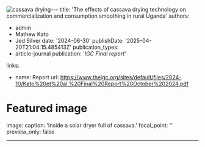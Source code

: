 ![cassava drying](https://github.com/user-attachments/assets/68526381-a3da-4823-a131-ff57e214eaa3)---
title: 'The effects of cassava drying technology on commercialization and consumption smoothing in rural Uganda'
authors:
- admin
- Mathew Kato
- Jed Silver
date: '2024-06-30'
publishDate: '2025-04-20T21:04:15.485413Z'
publication_types:
- article-journal
publication: '*IGC Final report*'

links:
- name: Report
  url: https://www.theigc.org/sites/default/files/2024-10/Kato%20et%20al.%20Final%20Report%20October%202024.pdf

# Featured image
image:
  caption: 'Inside a solar dryer full of cassava.'
  focal_point: ''
  preview_only: false

---
